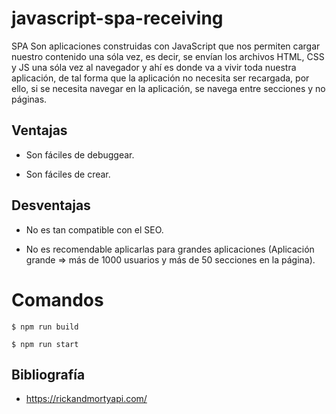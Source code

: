 # javascript-spa-receiving

SPA Son aplicaciones construidas con JavaScript que nos permiten cargar nuestro contenido una sóla vez, es decir, se envían los archivos HTML, CSS y JS una sóla vez al navegador y ahí es donde va a vivir toda nuestra aplicación, de tal forma que la aplicación no necesita ser recargada, por ello, si se necesita navegar en la aplicación, se navega entre secciones y no páginas.

## Ventajas

* Son fáciles de debuggear.

* Son fáciles de crear.

## Desventajas

* No es tan compatible con el SEO.

* No es recomendable aplicarlas para grandes aplicaciones (Aplicación grande => más de 1000 usuarios y más de 50 secciones en la página).

# Comandos 

    $ npm run build

    $ npm run start

## Bibliografía

* https://rickandmortyapi.com/

